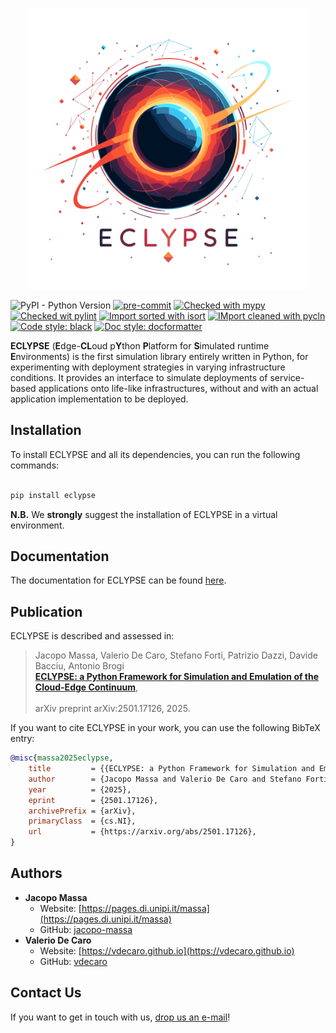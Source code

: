 <p align="center">
<picture>
    <source media="(prefers-color-scheme: dark)" srcset="https://raw.githubusercontent.com/eclypse-org/eclypse/refs/heads/main/docs/_static/images/dark.png?"><img width=450 alt="eclypse-logo" src="https://raw.githubusercontent.com/eclypse-org/eclypse/refs/heads/main/docs/_static/images/light.png"/>
</picture>
</p>

![PyPI - Python Version](https://img.shields.io/pypi/pyversions/eclypse)
[![pre-commit](https://img.shields.io/badge/pre--commit-enabled-brightgreen?logo=pre-commit&)](https://github.com/pre-commit/pre-commit)
[![Checked with mypy](http://www.mypy-lang.org/static/mypy_badge.svg)](http://mypy-lang.org/)
[![Checked wit pylint](https://img.shields.io/badge/pylint-10/10-green)](https://pylint.pycqa.org/en/latest/)
[![Import sorted with isort](https://img.shields.io/badge/isort-checked-brightgreen)](https://pycqa.github.io/isort/)
[![IMport cleaned with pycln](https://img.shields.io/badge/pycln-checked-brightgreen)](https://github.com/hadialqattan/pycln)
[![Code style: black](https://img.shields.io/badge/code%20style-black-black)](https://github.com/psf/black)
[![Doc style: docformatter](https://img.shields.io/badge/doc%20style-docformatter-black)](https://github.com/PyCQA/docformatter)

**ECLYPSE** (**E**dge-**CL**oud p**Y**thon **P**latform for **S**imulated runtime **E**nvironments) is the first simulation library entirely written in Python, for experimenting with deployment strategies in varying infrastructure conditions. It provides an interface to simulate deployments of service-based applications onto life-like infrastructures, without and with an actual application implementation to be deployed.

## Installation

To install ECLYPSE and all its dependencies, you can run the following commands:
```bash

pip install eclypse

```

**N.B.** We **strongly** suggest the installation of ECLYPSE in a virtual environment.

## Documentation

The documentation for ECLYPSE can be found [here](https://eclypse.readthedocs.io/en/latest/).

## Publication

ECLYPSE is described and assessed in:

> Jacopo Massa, Valerio De Caro, Stefano Forti, Patrizio Dazzi, Davide Bacciu, Antonio Brogi<br>
> [**ECLYPSE: a Python Framework for Simulation and Emulation of the Cloud-Edge Continuum**](https://arxiv.org/abs/2501.17126), <br>	
> arXiv preprint arXiv:2501.17126, 2025.

If you want to cite ECLYPSE in your work, you can use the following BibTeX entry:
```bibtex
@misc{massa2025eclypse,
    title         = {{ECLYPSE: a Python Framework for Simulation and Emulation of the Cloud-Edge Continuum}}, 
    author        = {Jacopo Massa and Valerio De Caro and Stefano Forti and Patrizio Dazzi and Davide Bacciu and Antonio Brogi},
    year          = {2025},
    eprint        = {2501.17126},
    archivePrefix = {arXiv},
    primaryClass  = {cs.NI},
    url           = {https://arxiv.org/abs/2501.17126}, 
}
```

## Authors

- **Jacopo Massa**
    - Website: [https://pages.di.unipi.it/massa](https://pages.di.unipi.it/massa)
    - GitHub: [jacopo-massa](https://github.com/jacopo-massa)
- **Valerio De Caro**
    - Website: [https://vdecaro.github.io](https://vdecaro.github.io)
    - GitHub: [vdecaro](https://github.com/vdecaro)
 
## Contact Us
If you want to get in touch with us, [drop us an e-mail](mailto:jacopo.massa@di.unipi.it,valerio.decaro@di.unipi.it?subject=[ECLYPSE]%20Request%20for%20information)!
